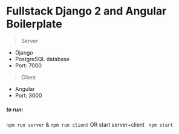 # Fullstack Django 2 and Angular Boilerplate

> Server
- Django
- PostgreSQL database
- Port: 7000

> Client
- Angular
- Port: 3000 


##### to run:
```npm run server``` & ```npm run client``` 
OR start server+client  ``` npm start```



